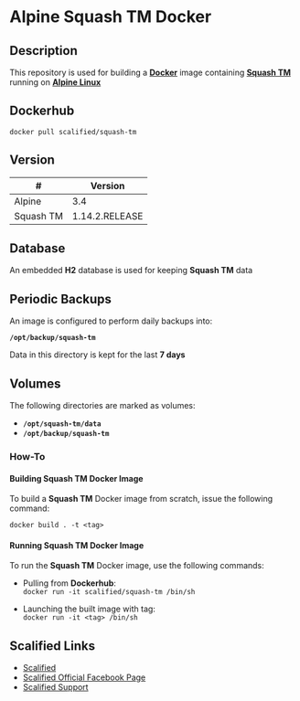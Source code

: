 # Alpine Squash TM Docker #

## Description

This repository is used for building a [**Docker**](https://www.docker.com) image containing [**Squash TM**](http://www.squashtest.org/en/decouvrir-squash-tm/contenu-statique/outils-et-fonctionnalites/squash-tm-test-management-en) running on [**Alpine Linux**](https://alpinelinux.org/)

## Dockerhub

`docker pull scalified/squash-tm`

## Version

|     #     | Version        |
|-----------|----------------|
| Alpine    | 3.4            |
| Squash TM | 1.14.2.RELEASE |

## Database

An embedded **H2** database is used for keeping **Squash TM** data

## Periodic Backups

An image is configured to perform daily backups into:

**`/opt/backup/squash-tm`**

Data in this directory is kept for the last **7 days**

## Volumes

The following directories are marked as volumes:
* **`/opt/squash-tm/data`**
* **`/opt/backup/squash-tm`**

### How-To

#### Building Squash TM Docker Image

To build a **Squash TM** Docker image from scratch, issue the following command:

`docker build . -t <tag>`

#### Running Squash TM Docker Image

To run the **Squash TM** Docker image, use the following commands:

* Pulling from **Dockerhub**:  
  `docker run -it scalified/squash-tm /bin/sh`

* Launching the built image with <tag> tag:  
  `docker run -it <tag> /bin/sh`

## Scalified Links

* [Scalified](http://www.scalified.com)
* [Scalified Official Facebook Page](https://www.facebook.com/scalified)
* <a href="mailto:info@scalified.com?subject=[Squash TM Docker Image]: Proposals And Suggestions">Scalified Support</a>
